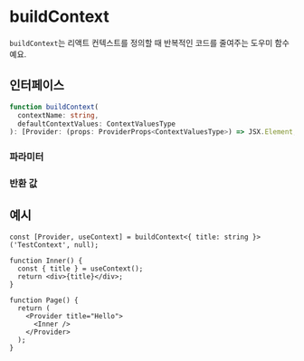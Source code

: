# buildContext

`buildContext`는 리액트 컨텍스트를 정의할 때 반복적인 코드를 줄여주는 도우미 함수예요.

## 인터페이스

```ts
function buildContext(
  contextName: string,
  defaultContextValues: ContextValuesType
): [Provider: (props: ProviderProps<ContextValuesType>) => JSX.Element, useContext: () => ContextValuesType];
```

### 파라미터

<Interface
  required
  name="contextName"
  type="string"
  description="컨텍스트의 이름이에요."
/>

<Interface
  name="defaultContextValues"
  type="ContextValuesType"
  description="컨텍스트에 전달할 기본 값이에요."
/>

### 반환 값

<Interface
  name=""
  type="[Provider: (props: ProviderProps<ContextValuesType>) => JSX.Element, useContext: () => ContextValuesType]"
  description="다음과 같은 형태의 튜플이에요:"
  :nested="[
    {
      name: 'Provider',
      type: '(props: ProviderProps<ContextValuesType>) => JSX.Element',
      description: '컨텍스트를 제공하는 컴포넌트예요.',
    },
    {
      name: 'useContext',
      type: '() => ContextValuesType',
      description: '컨텍스트를 사용하는 훅이에요.',
    },
  ]"
/>

## 예시

```tsx
const [Provider, useContext] = buildContext<{ title: string }>('TestContext', null);

function Inner() {
  const { title } = useContext();
  return <div>{title}</div>;
}

function Page() {
  return (
    <Provider title="Hello">
      <Inner />
    </Provider>
  );
}
```
